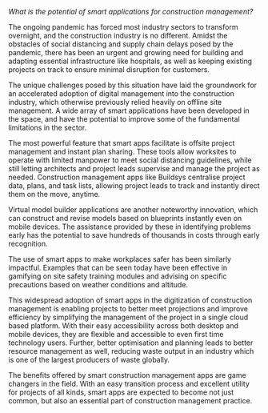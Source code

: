 *What is the potential of smart applications for construction
management?*

The ongoing pandemic has forced most industry sectors to transform
overnight, and the construction industry is no different. Amidst the
obstacles of social distancing and supply chain delays posed by the
pandemic, there has been an urgent and growing need for building and
adapting essential infrastructure like hospitals, as well as keeping
existing projects on track to ensure minimal disruption for customers.

The unique challenges posed by this situation have laid the groundwork
for an accelerated adoption of digital management into the construction
industry, which otherwise previously relied heavily on offline site
management. A wide array of smart applications have been developed in
the space, and have the potential to improve some of the fundamental
limitations in the sector.

The most powerful feature that smart apps facilitate is offsite project
management and instant plan sharing. These tools allow worksites to
operate with limited manpower to meet social distancing guidelines,
while still letting architects and project leads supervise and manage
the project as needed. Construction management apps like Buildsys
centralise project data, plans, and task lists, allowing project leads
to track and instantly direct them on the move, anytime.

Virtual model builder applications are another noteworthy innovation,
which can construct and revise models based on blueprints instantly even
on mobile devices. The assistance provided by these in identifying
problems early has the potential to save hundreds of thousands in costs
through early recognition.

The use of smart apps to make workplaces safer has been similarly
impactful. Examples that can be seen today have been effective in
gamifying on site safety training modules and advising on specific
precautions based on weather conditions and altitude.

This widespread adoption of smart apps in the digitization of
construction management is enabling projects to better meet projections
and improve efficiency by simplifying the management of the project in a
single cloud based platform. With their easy accessibility across both
desktop and mobile devices, they are flexible and accessible to even
first time technology users. Further, better optimisation and planning
leads to better resource management as well, reducing waste output in an
industry which is one of the largest producers of waste globally.

The benefits offered by smart construction management apps are game
changers in the field. With an easy transition process and excellent
utility for projects of all kinds, smart apps are expected to become not
just common, but also an essential part of construction management
practice.
